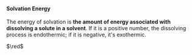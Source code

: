 #### Solvation Energy

The energy of solvation is **the amount of energy associated with dissolving a solute in a solvent**. If it is a positive number, the dissolving process is endothermic; if it is negative, it's exothermic.

$\red$